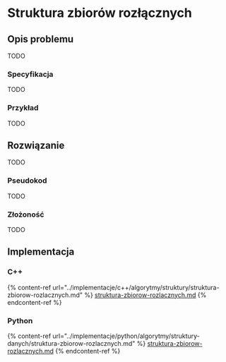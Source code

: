 # Struktura zbiorów rozłącznych

## Opis problemu

TODO

### Specyfikacja

TODO

### Przykład

TODO

## Rozwiązanie

TODO

### Pseudokod

TODO

### Złożoność

TODO

## Implementacja

### C++

{% content-ref url="../implementacje/c++/algorytmy/struktury/struktura-zbiorow-rozlacznych.md" %}
[struktura-zbiorow-rozlacznych.md](../implementacje/c++/algorytmy/struktury/struktura-zbiorow-rozlacznych.md)
{% endcontent-ref %}

### Python

{% content-ref url="../implementacje/python/algorytmy/struktury-danych/struktura-zbiorow-rozlacznych.md" %}
[struktura-zbiorow-rozlacznych.md](../implementacje/python/algorytmy/struktury-danych/struktura-zbiorow-rozlacznych.md)
{% endcontent-ref %}
